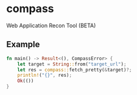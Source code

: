 # compass
Web Application Recon Tool (BETA)

## Example

```Rust
fn main() -> Result<(), CompassError> {
    let target = String::from("target_url");
    let res = compass::fetch_pretty(&target)?;
    println!("{}", res);
    Ok(())
}
```

